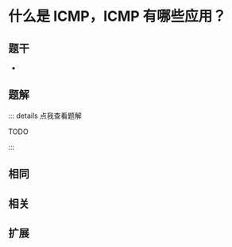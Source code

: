 # 什么是 ICMP，ICMP 有哪些应用？


## 题干

- 



## 题解

::: details 点我查看题解

  TODO

:::



## 相同


## 相关


## 扩展

